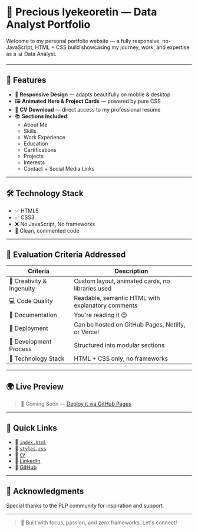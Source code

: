 # 🎯 Precious Iyekeoretin — Data Analyst Portfolio

Welcome to my personal portfolio website — a fully responsive, no-JavaScript, HTML + CSS build showcasing my journey, work, and expertise as a 📊 Data Analyst.

---

## 🚀 Features

- 📱 **Responsive Design** — adapts beautifully on mobile & desktop
- 🖼️ **Animated Hero & Project Cards** — powered by pure CSS
- 📄 **CV Download** — direct access to my professional resume
- 📚 **Sections Included**:
  - About Me
  - Skills
  - Work Experience
  - Education
  - Certifications
  - Projects
  - Interests
  - Contact + Social Media Links

---

## 🛠️ Technology Stack

- ✅ HTML5
- ✅ CSS3
- ❌ No JavaScript, No frameworks
- 🧼 Clean, commented code

---

## 🧪 Evaluation Criteria Addressed

| Criteria                 | Description |
|--------------------------|-------------|
| 🎨 Creativity & Ingenuity | Custom layout, animated cards, no libraries used |
| 💻 Code Quality           | Readable, semantic HTML with explanatory comments |
| 📄 Documentation          | You're reading it 😉 |
| 🚢 Deployment             | Can be hosted on GitHub Pages, Netlify, or Vercel |
| 🔁 Development Process    | Structured into modular sections |
| 🧰 Technology Stack       | HTML + CSS only, no frameworks |

---

## 🌍 Live Preview

> 📡 Coming Soon — [Deploy it via GitHub Pages](https://pages.github.com)

---

## 📎 Quick Links

- 📂 [`index.html`](./index.html)
- 🎨 [`styles.css`](./styles.css)
- 📄 [`CV`](./Precious-Benjamin-Iyekeoretin-CV.pdf)
- 🔗 [LinkedIn](https://linkedin.com/in/precious-iyekeoretin-sap-fico-bw-cpm-9b473b24a)
- 🐙 [GitHub](https://github.com/predeanalyst)

---

## 🙏 Acknowledgments

Special thanks to the PLP community for inspiration and support.

---

> 🔐 Built with focus, passion, and zero frameworks. Let's connect!
